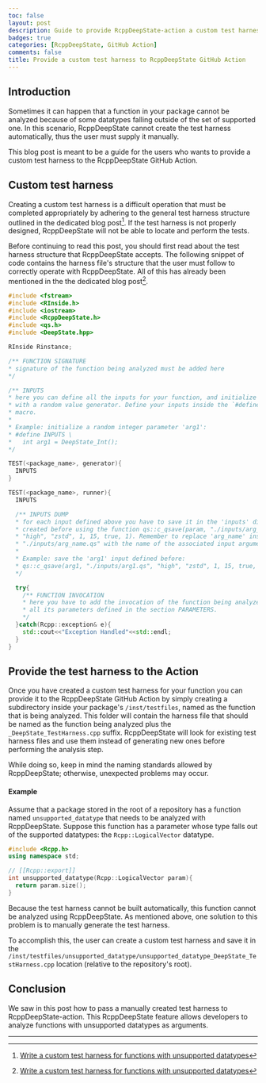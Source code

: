```yaml
---
toc: false
layout: post
description: Guide to provide RcppDeepState-action a custom test harness for a function that cannot be analyzed.
badges: true
categories: [RcppDeepState, GitHub Action]
comments: false
title: Provide a custom test harness to RcppDeepState GitHub Action
---
```



## Introduction
Sometimes it can happen that a function in your package cannot be analyzed
because of some datatypes falling outside of the set of supported one. 
In this scenario, RcppDeepState cannot create the test harness automatically, 
thus the user must supply it manually.

This blog post is meant to be a guide for the users who wants to provide a 
custom test harness to the RcppDeepState GitHub Action.

## Custom test harness
Creating a custom test harness is a difficult operation that must be completed appropriately by adhering to the general test harness structure outlined in the dedicated blog post[^1]. If the test harness is not properly designed, RcppDeepState will not be able to locate and perform the tests. 

Before continuing to read this post, you should first read about the test harness structure that RcppDeepState accepts. The following snippet of code contains the harness file's structure that the user must follow to correctly operate with RcppDeepState. All of this has already been mentioned in the the dedicated blog post[^1].

```c++
#include <fstream>
#include <RInside.h>
#include <iostream>
#include <RcppDeepState.h>
#include <qs.h>
#include <DeepState.hpp>

RInside Rinstance;

/** FUNCTION SIGNATURE
* signature of the function being analyzed must be added here 
*/

/** INPUTS
* here you can define all the inputs for your function, and initialize them
* with a random value generator. Define your inputs inside the `#define INPUTS` 
* macro.
* 
* Example: initialize a random integer parameter 'arg1':
* #define INPUTS \
*   int arg1 = DeepState_Int();
*/

TEST(<package_name>, generator){
  INPUTS
}

TEST(<package_name>, runner){
  INPUTS

  /** INPUTS DUMP
  * for each input defined above you have to save it in the 'inputs' directory
  * created before using the function qs::c_qsave(param, "./inputs/arg_name.qs", 
  * "high", "zstd", 1, 15, true, 1). Remember to replace 'arg_name' inside 
  * "./inputs/arg_name.qs" with the name of the associated input argument.
  * 
  * Example: save the 'arg1' input defined before:
  * qs::c_qsave(arg1, "./inputs/arg1.qs", "high", "zstd", 1, 15, true, 1)
  */

  try{
    /** FUNCTION INVOCATION
    * here you have to add the invocation of the function being analyzed with 
    * all its parameters defined in the section PARAMETERS.
    */ 
  }catch(Rcpp::exception& e){
    std::cout<<"Exception Handled"<<std::endl;
  }
}
```

## Provide the test harness to the Action
Once you have created a custom test harness for your function you can provide it to the RcppDeepState GitHub Action by simply creating a subdirectory inside your package's `/inst/testfiles`, named as the function that is being analyzed. 
This folder will  contain the harness file that should be named as the function being analyzed plus the `_DeepState_TestHarness.cpp` suffix. RcppDeepState will look for existing test harness files and use them instead of generating new ones before performing the analysis step. 

While doing so, keep in mind the naming standards allowed by RcppDeepState; otherwise, unexpected problems may occur. 

#### Example
Assume that a package stored in the root of a repository has a function named `unsupported_datatype` that needs to be analyzed with RcppDeepState. Suppose this function has a parameter whose type falls out of the supported datatypes: the `Rcpp::LogicalVector` datatype.
```c++
#include <Rcpp.h>
using namespace std;

// [[Rcpp::export]]
int unsupported_datatype(Rcpp::LogicalVector param){
  return param.size();
} 
```

Because the test harness cannot be built automatically, this function cannot be analyzed using RcppDeepState. As mentioned above, one solution to this problem is to manually generate the test harness. 

To accomplish this, the user can create a custom test harness and save it in the
`/inst/testfiles/unsupported_datatype/unsupported_datatype_DeepState_TestHarness.cpp` 
location (relative to the repository's root). 

## Conclusion
We saw in this post how to pass a manually created test harness to RcppDeepState-action.
This RcppDeepState feature allows developers to analyze functions with unsupported datatypes as arguments. 

<hr />

[^1]: [Write a custom test harness for functions with unsupported datatypes](https://fabriziosandri.github.io/gsoc-2022-blog/rcppdeepstate/2022/07/29/custom-test-harness.html)